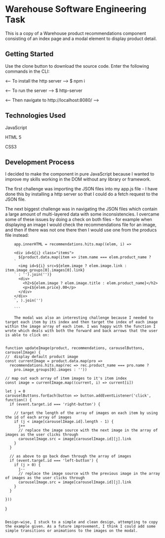 # Warehouse Software Engineering Task

This is a copy of a Warehouse product recommendations component consisting of an index page and a modal element to display product detail.

## Getting Started

Use the clone button to download the source code. Enter the following commands in the CLI:

<-- To install the http server --> $ npm i  

<-- To run the server --> $ http-server

<-- Then navigate to http://localhost:8080/ -->

## Technologies Used

JavaScript

HTML 5

CSS3

## Development Process

I decided to make the component in pure JavaScript because I wanted to improve my skills working in the DOM without any library or framework. 

The first challenge was importing the JSON files into my app.js file - I have done this by installing a http server so that I could do a fetch request to the JSON file.

The next biggest challenge was in navigating the JSON files which contain a large amount of multi-layered data with some inconsistencies. I overcame some of these issues by doing a check on both files - for example when displaying an image I would check the recommendations file for an image, and then if there was not one there then I would use one from the producs file instead: 

```
    app.innerHTML = recommendations.hits.map((elem, i) => 
      `
    <div id=${i} class="items">
      ${product.data.map(item => item.name === elem.product_name ? 
    `
      <img id=${i} src=${elem.image ? elem.image.link : item.image_groups[0].images[0].link}
    ` : '').join('')}
      <div> 
        <h2>${elem.image ? elem.image.title : elem.product_name}</h2>
        <p>£${elem.price}.00</p>
      </div>
    </div>
    `, ).join('')

    ```

    The modal was also an interesting challenge because I needed to target each item by its index and then target the index of each image within the image array of each item. I was happy with the function I wrote which deals with both the forward and back arrows that the user is able to click on:


```
    function updateImage(product, recommendations, carouselButtons, carouselImage) {
    //  display default product image
    const currentImage = product.data.map(pro => 
      recommendations.hits.map(rec => rec.product_name === pro.name ? 
        pro.image_groups[0].images : ''))
    
    // map out each array of item images to it's item index
    const image = currentImage.map((current, i) => current[i])

    let j = 0
    carouselButtons.forEach(button => button.addEventListener('click', function() {
      if (event.target.id === 'right-button') {

        // target the length of the array of images on each item by using the id of each array of images
        if (j < image[carouselImage.id].length - 1) {
          j++
          // replace the image source with the next image in the array of images as the user clicks through
          carouselImage.src = image[carouselImage.id][j].link
        }
      }

      // as above to go back down through the array of images 
      if (event.target.id === 'left-button') {
        if (j > 0) {
          j--
          // replace the image source with the previous image in the array of images as the user clicks through
          carouselImage.src = image[carouselImage.id][j].link
        }
      }

    }))
  }
```

Design-wise, I stuck to a simple and clean design, attempting to copy the example given. As a future improvement, I think I could add some simple transitions or animations to the images on the modal. 